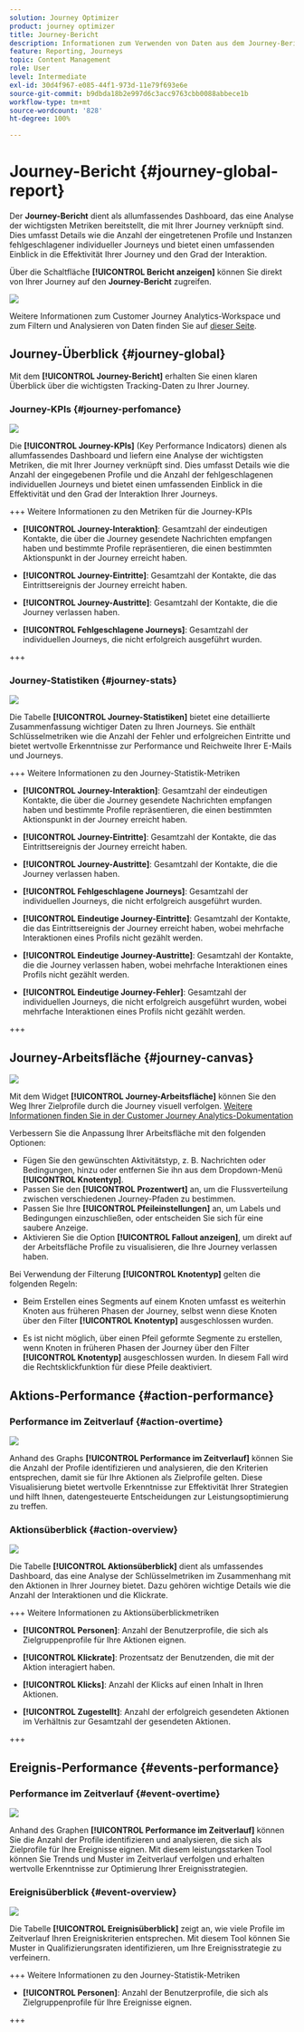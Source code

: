```yaml
---
solution: Journey Optimizer
product: journey optimizer
title: Journey-Bericht
description: Informationen zum Verwenden von Daten aus dem Journey-Bericht
feature: Reporting, Journeys
topic: Content Management
role: User
level: Intermediate
exl-id: 30d4f967-e085-44f1-973d-11e79f693e6e
source-git-commit: b9dbda18b2e997d6c3acc9763cbb0088abbece1b
workflow-type: tm+mt
source-wordcount: '828'
ht-degree: 100%

---
```


# Journey-Bericht {#journey-global-report}

Der **Journey-Bericht** dient als allumfassendes Dashboard, das eine Analyse der wichtigsten Metriken bereitstellt, die mit Ihrer Journey verknüpft sind. Dies umfasst Details wie die Anzahl der eingetretenen Profile und Instanzen fehlgeschlagener individueller Journeys und bietet einen umfassenden Einblick in die Effektivität Ihrer Journey und den Grad der Interaktion.

Über die Schaltfläche **[!UICONTROL Bericht anzeigen]** können Sie direkt von Ihrer Journey auf den **Journey-Bericht** zugreifen.

![](assets/gs-cja-report-3.png)

Weitere Informationen zum Customer Journey Analytics-Workspace und zum Filtern und Analysieren von Daten finden Sie auf [dieser Seite](https://experienceleague.adobe.com/de/docs/analytics-platform/using/cja-workspace/home).

## Journey-Überblick {#journey-global}

Mit dem **[!UICONTROL Journey-Bericht]** erhalten Sie einen klaren Überblick über die wichtigsten Tracking-Daten zu Ihrer Journey.

### Journey-KPIs {#journey-perfomance}

![](assets/cja-journey-kpis.png)

Die **[!UICONTROL Journey-KPIs]** (Key Performance Indicators) dienen als allumfassendes Dashboard und liefern eine Analyse der wichtigsten Metriken, die mit Ihrer Journey verknüpft sind. Dies umfasst Details wie die Anzahl der eingegebenen Profile und die Anzahl der fehlgeschlagenen individuellen Journeys und bietet einen umfassenden Einblick in die Effektivität und den Grad der Interaktion Ihrer Journeys.

+++ Weitere Informationen zu den Metriken für die Journey-KPIs

* **[!UICONTROL Journey-Interaktion]**: Gesamtzahl der eindeutigen Kontakte, die über die Journey gesendete Nachrichten empfangen haben und bestimmte Profile repräsentieren, die einen bestimmten Aktionspunkt in der Journey erreicht haben.

* **[!UICONTROL Journey-Eintritte]**: Gesamtzahl der Kontakte, die das Eintrittsereignis der Journey erreicht haben.

* **[!UICONTROL Journey-Austritte]**: Gesamtzahl der Kontakte, die die Journey verlassen haben.

* **[!UICONTROL Fehlgeschlagene Journeys]**: Gesamtzahl der individuellen Journeys, die nicht erfolgreich ausgeführt wurden.

+++

### Journey-Statistiken {#journey-stats}

![](assets/cja-journey-stats.png)

Die Tabelle **[!UICONTROL Journey-Statistiken]** bietet eine detaillierte Zusammenfassung wichtiger Daten zu Ihren Journeys. Sie enthält Schlüsselmetriken wie die Anzahl der Fehler und erfolgreichen Eintritte und bietet wertvolle Erkenntnisse zur Performance und Reichweite Ihrer E-Mails und Journeys.

+++ Weitere Informationen zu den Journey-Statistik-Metriken

* **[!UICONTROL Journey-Interaktion]**: Gesamtzahl der eindeutigen Kontakte, die über die Journey gesendete Nachrichten empfangen haben und bestimmte Profile repräsentieren, die einen bestimmten Aktionspunkt in der Journey erreicht haben.

* **[!UICONTROL Journey-Eintritte]**: Gesamtzahl der Kontakte, die das Eintrittsereignis der Journey erreicht haben.

* **[!UICONTROL Journey-Austritte]**: Gesamtzahl der Kontakte, die die Journey verlassen haben.

* **[!UICONTROL Fehlgeschlagene Journeys]**: Gesamtzahl der individuellen Journeys, die nicht erfolgreich ausgeführt wurden.

* **[!UICONTROL Eindeutige Journey-Eintritte]**: Gesamtzahl der Kontakte, die das Eintrittsereignis der Journey erreicht haben, wobei mehrfache Interaktionen eines Profils nicht gezählt werden.

* **[!UICONTROL Eindeutige Journey-Austritte]**: Gesamtzahl der Kontakte, die die Journey verlassen haben, wobei mehrfache Interaktionen eines Profils nicht gezählt werden.

* **[!UICONTROL Eindeutige Journey-Fehler]**: Gesamtzahl der individuellen Journeys, die nicht erfolgreich ausgeführt wurden, wobei mehrfache Interaktionen eines Profils nicht gezählt werden.

+++

## Journey-Arbeitsfläche {#journey-canvas}

![](assets/cja-journey-canvas.png)

Mit dem Widget **[!UICONTROL Journey-Arbeitsfläche]** können Sie den Weg Ihrer Zielprofile durch die Journey visuell verfolgen. [Weitere Informationen finden Sie in der Customer Journey Analytics-Dokumentation](https://experienceleague.adobe.com/de/docs/analytics-platform/using/cja-workspace/visualizations/journey-canvas/journey-canvas)

Verbessern Sie die Anpassung Ihrer Arbeitsfläche mit den folgenden Optionen:

* Fügen Sie den gewünschten Aktivitätstyp, z. B. Nachrichten oder Bedingungen, hinzu oder entfernen Sie ihn aus dem Dropdown-Menü **[!UICONTROL Knotentyp]**.
* Passen Sie den **[!UICONTROL Prozentwert]** an, um die Flussverteilung zwischen verschiedenen Journey-Pfaden zu bestimmen.
* Passen Sie Ihre **[!UICONTROL Pfeileinstellungen]** an, um Labels und Bedingungen einzuschließen, oder entscheiden Sie sich für eine saubere Anzeige.
* Aktivieren Sie die Option **[!UICONTROL Fallout anzeigen]**, um direkt auf der Arbeitsfläche Profile zu visualisieren, die Ihre Journey verlassen haben.

Bei Verwendung der Filterung **[!UICONTROL Knotentyp]** gelten die folgenden Regeln:

* Beim Erstellen eines Segments auf einem Knoten umfasst es weiterhin Knoten aus früheren Phasen der Journey, selbst wenn diese Knoten über den Filter **[!UICONTROL Knotentyp]** ausgeschlossen wurden.

* Es ist nicht möglich, über einen Pfeil geformte Segmente zu erstellen, wenn Knoten in früheren Phasen der Journey über den Filter **[!UICONTROL Knotentyp]** ausgeschlossen wurden. In diesem Fall wird die Rechtsklickfunktion für diese Pfeile deaktiviert.

## Aktions-Performance {#action-performance}

### Performance im Zeitverlauf {#action-overtime}

![](assets/cja-journey-action-performance.png)

Anhand des Graphs **[!UICONTROL Performance im Zeitverlauf]** können Sie die Anzahl der Profile identifizieren und analysieren, die den Kriterien entsprechen, damit sie für Ihre Aktionen als Zielprofile gelten. Diese Visualisierung bietet wertvolle Erkenntnisse zur Effektivität Ihrer Strategien und hilft Ihnen, datengesteuerte Entscheidungen zur Leistungsoptimierung zu treffen.

### Aktionsüberblick {#action-overview}

![](assets/cja-journey-action-overview.png)

Die Tabelle **[!UICONTROL Aktionsüberblick]** dient als umfassendes Dashboard, das eine Analyse der Schlüsselmetriken im Zusammenhang mit den Aktionen in Ihrer Journey bietet. Dazu gehören wichtige Details wie die Anzahl der Interaktionen und die Klickrate.

+++ Weitere Informationen zu Aktionsüberblickmetriken

* **[!UICONTROL Personen]**: Anzahl der Benutzerprofile, die sich als Zielgruppenprofile für Ihre Aktionen eignen.

* **[!UICONTROL Klickrate]**: Prozentsatz der Benutzenden, die mit der Aktion interagiert haben.

* **[!UICONTROL Klicks]**: Anzahl der Klicks auf einen Inhalt in Ihren Aktionen.

* **[!UICONTROL Zugestellt]**: Anzahl der erfolgreich gesendeten Aktionen im Verhältnis zur Gesamtzahl der gesendeten Aktionen.

+++

## Ereignis-Performance {#events-performance}

### Performance im Zeitverlauf {#event-overtime}

![](assets/cja-journey-performance-event.png)

Anhand des Graphen **[!UICONTROL Performance im Zeitverlauf]** können Sie die Anzahl der Profile identifizieren und analysieren, die sich als Zielprofile für Ihre Ereignisse eignen. Mit diesem leistungsstarken Tool können Sie Trends und Muster im Zeitverlauf verfolgen und erhalten wertvolle Erkenntnisse zur Optimierung Ihrer Ereignisstrategien.

### Ereignisüberblick {#event-overview}

![](assets/cja-journey-events-overview.png)

Die Tabelle **[!UICONTROL Ereignisüberblick]** zeigt an, wie viele Profile im Zeitverlauf Ihren Ereigniskriterien entsprechen. Mit diesem Tool können Sie Muster in Qualifizierungsraten identifizieren, um Ihre Ereignisstrategie zu verfeinern.

+++ Weitere Informationen zu den Journey-Statistik-Metriken

* **[!UICONTROL Personen]**: Anzahl der Benutzerprofile, die sich als Zielgruppenprofile für Ihre Ereignisse eignen.

+++
